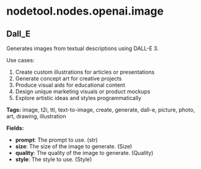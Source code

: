 # nodetool.nodes.openai.image

## Dall_E

Generates images from textual descriptions using DALL-E 3.

Use cases:
1. Create custom illustrations for articles or presentations
2. Generate concept art for creative projects
3. Produce visual aids for educational content
4. Design unique marketing visuals or product mockups
5. Explore artistic ideas and styles programmatically

**Tags:** image, t2i, tti, text-to-image, create, generate, dall-e, picture, photo, art, drawing, illustration

**Fields:**
- **prompt**: The prompt to use. (str)
- **size**: The size of the image to generate. (Size)
- **quality**: The quality of the image to generate. (Quality)
- **style**: The style to use. (Style)


